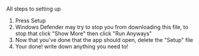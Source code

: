All steps to setting up
1. Press Setup
2. Windows Defender may try to stop you from downloading this file, to stop that click "Show More" then click "Run Anyways"
3. Now that you've done that the app should open, delete the "Setup" file
4. Your done! write down anything you need to!
